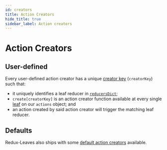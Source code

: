 ```yaml
---
id: creators
title: Action Creators
hide_title: true
sidebar_label: Action creators
---
```


# Action Creators

## User-defined
Every user-defined action creator has a unique [creator key](../creatorKeys.md) (`creatorKey`) such that:
- it uniquely identifies a leaf reducer in [`reducersDict`](../README.md#reducersdict);
- `create[creatorKey]` is an action creator function available at every single [leaf](../leaf/README.md) on our `actions` object; and
- an action created by said action creator will trigger the matching leaf reducer.

## Defaults

Redux-Leaves also ships with some [default action creators](defaults.md) available.